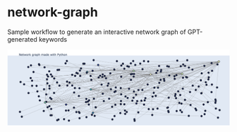 # network-graph

Sample workflow to generate an interactive network graph of GPT-generated keywords

![plotly network graph](image.png)